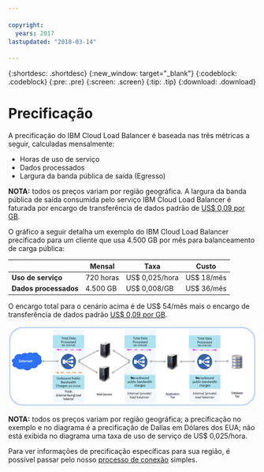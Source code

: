 ```yaml
---

copyright:
  years: 2017
lastupdated: "2018-03-14"

---
```


{:shortdesc: .shortdesc}
{:new_window: target="_blank"}
{:codeblock: .codeblock}
{:pre: .pre}
{:screen: .screen}
{:tip: .tip}
{:download: .download}


# Precificação

A precificação do IBM Cloud Load Balancer é baseada nas três métricas a seguir, calculadas mensalmente:

* Horas de uso de serviço
* Dados processados
* Largura da banda pública de saída (Egresso)

**NOTA:** todos os preços variam por região geográfica. A largura da banda pública de saída consumida pelo serviço IBM Cloud Load Balancer é faturada por encargo de transferência de dados padrão de [US$ 0,09 por GB](https://www.ibm.com/cloud/bandwidth).

O gráfico a seguir detalha um exemplo do IBM Cloud Load Balancer precificado para um cliente que usa 4.500 GB por mês para balanceamento de carga pública:

| | Mensal | Taxa | Custo |
| ------------- | ------------- | ------------- | ------------- |
| **Uso de serviço** | 720 horas |US$ 0,025/hora |US$ 18/mês |
| **Dados processados** | 4.500 GB |US$ 0,008/GB |US$ 36/mês |

O encargo total para o cenário acima é de US$ 54/mês mais o encargo de transferência de dados padrão [US$ 0,09 por GB](https://www.ibm.com/cloud/bandwidth).

![pricing](./images/pricing.png)


**NOTA:** todos os preços variam por região geográfica; a precificação no exemplo e no diagrama é a precificação de Dallas em Dólares dos EUA; não está exibida no diagrama uma taxa de uso de serviço de US$ 0,025/hora.

Para ver informações de precificação específicas para sua região, é possível passar pelo nosso [processo de conexão](https://console.bluemix.net/catalog/infrastructure/load-balancer-group) simples.
